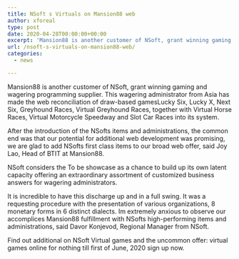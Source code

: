 ```yaml
---
title: NSoft s Virtuals on Mansion88 web
author: xforeal 
type: post
date: 2020-04-28T00:00:00+00:00
excerpt: 'Mansion88 is another customer of NSoft, grant winning gaming and wagering programming provider '
url: /nsoft-s-virtuals-on-mansion88-web/
categories:
  - news

---
```

Mansion88 is another customer of NSoft, grant winning gaming and wagering programming supplier. This wagering administrator from Asia has made the web reconciliation of draw-based gamesLucky Six, Lucky X, Next Six, Greyhound Races, Virtual Greyhound Races, together with Virtual Horse Races, Virtual Motorcycle Speedway and Slot Car Races into its system. 

After the introduction of the NSofts items and administrations, the common end was that our potential for additional web development was promising, we are glad to add NSofts first class items to our broad web offer, said Joy Lao, Head of BTIT at Mansion88. 

NSoft considers the To be showcase as a chance to build up its own latent capacity offering an extraordinary assortment of customized business answers for wagering administrators. 

It is incredible to have this discharge up and in a full swing. It was a requesting procedure with the presentation of various organizations, 8 monetary forms in 6 distinct dialects. Im extremely anxious to observe our accomplices Mansion88 fulfillment with NSofts high-performing items and administrations, said Davor Konjevod, Regional Manager from NSoft. 

Find out additional on NSoft Virtual games and the uncommon offer: virtual games online for nothing till first of June, 2020 sign up now.